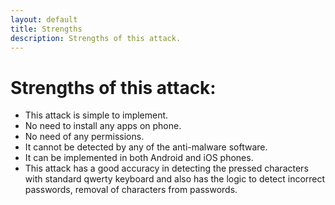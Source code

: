 ```yaml
---
layout: default
title: Strengths
description: Strengths of this attack.
---
```




# Strengths of this attack:


-	This attack is simple to implement.
-	No need to install any apps on phone.
-	No need of any permissions.
-	It cannot be detected by any of the anti-malware software. 
-	It can be implemented in both Android and iOS phones.
-	This attack has a good accuracy in detecting the pressed characters with standard qwerty keyboard and also has the logic to detect incorrect passwords, removal of characters from passwords.
